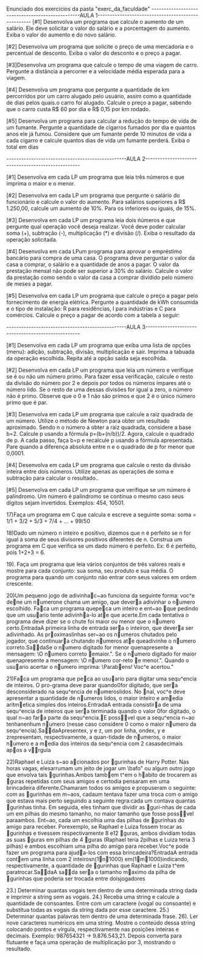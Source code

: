 Enunciado dos exercicios da pasta "exerc_da_faculdade" 
-------------------------------------------------AULA 1---------------------------------------------------
[#1]  Desenvolva  um programa que calcule o aumento de um salário. Ele deve solicitar o valor do salário e a porcentagem do aumento. Exiba o valor do aumento e do novo salário.

[#2]  Desenvolva um programa que solicite o preço de uma mercadoria e o percentual de desconto. Exiba o valor do desconto e o preço a pagar.

[#3]Desenvolva um programa que calcule o tempo de uma viagem de carro. Pergunte a distância a   percorrer e a velocidade média esperada para a viagem.

[#4]  Desenvolva um programa que pergunte a quantidade de km percorridos por um carro alugado pelo usuário, assim como a quantidade de dias pelos quais.o carro foi alugado. Calcule o preço a pagar, sabendo que o carro custa R$ 60 por dia e R$ 0,15 por km rodado.

[#5]  Desenvolva um programa para calcular a redução do tempo de vida de um fumante. Pergunte a quantidade de cigarros fumados por dia e quantos anos ele já fumou. Considere que um fumante perde 10 minutos de vida a cada cigarro e calcule quantos dias de vida um fumante perderá. Exiba o total em dias

-------------------------------------------------AULA 2---------------------------------------------------

[#1] Desenvolva em cada LP um programa que leia três números e que imprima o maior e o menor.

[#2] Desenvolva em cada LP um programa que pergunte o salário do funcionário e calcule o valor do aumento. Para salários superiores a R$ 1.250,00,
calcule um aumento de 10%. Para os inferiores ou iguais, de 15%.

[#3] Desenvolva em cada LP um programa leia dois ńúmeros e que pergunte qual operação você deseja realizar. Você deve poder calcular soma (+),
subtração (-), multiplicação (*) e divisão (/). Exiba o resultado da operação solicitada.

[#4] Desenvolva em cada LPum programa para aprovar o empréstimo bancário para compra de uma casa. O programa deve perguntar o valor da casa a
comprar, o salário e a quantidade de anos a pagar. O valor da prestação mensal não pode ser superior a 30% do salário. Calcule o valor da prestação
como sendo o valor da casa a comprar dividido pelo número de meses a pagar.

[#5] Desenvolva em cada LP um programa que calcule o preço a pagar pelo fornecimento de energia elétrica. Pergunte a quantidade de kWh consumida
e o tipo de instalação: R para residências, I para indústrias e C para comércios. Calcule o preço a pagar de acordo com a tabela a seguir:

-------------------------------------------------AULA 3---------------------------------------------------

[#1] Desenvolva em cada LP um programa que exiba uma lista de opções (menu): adição, subtração, divisão, multiplicação e sair. Imprima a tabuada da operação escolhida. Repita até a opção saída seja escolhida.

[#2] Desenvolva em cada LP um programa que leia um número e verifique se é ou não um número primo. Para fazer essa verificação, calcule o resto da divisão do número por 2 e depois por todos os números ímpares até o número lido. Se o resto de uma dessas divisões for igual a zero, o número não é primo. Observe que o 0 e 1 não são primos e que 2 é o único número primo que é par.

[#3] Desenvolva em cada LP um programa que calcule a raiz quadrada de um número. Utilize o método de Newton para obter um resultado aproximado. Sendo n o número a obter a raiz quadrada, considere a base b=2. Calcule p usando a fórmula p=(b+(n/b))/2. Agora, calcule o quadrado de p. A cada passo, faça b=p e recalcule p usando a fórmula apresentada. Pare quando a diferença absoluta entre n e o quadrado de p for menor que 0,0001.

[#4] Desenvolva em cada LP um programa que calcule o resto da divisão inteira entre dois números. Utilize apenas as operações de soma e subtração para calcular o resultado..

[#5] Desenvolva em cada LP um programa que verifique se um número é palíndromo. Um número é palíndromo se continua o mesmo caso seus dígitos sejam invertidos. Exemplos: 454, 10501.

17)Faça um programa em C que calcula e escreve a seguinte soma:
soma = 1/1 + 3/2 + 5/3 + 7/4 + ... + 99/50


18)Dado um número n inteiro e positivo, dizemos que n é perfeito se n for igual à soma de
seus divisores positivos diferentes de n. Construa um programa em C que verifica se um
dado número é perfeito. Ex: 6 é perfeito, pois 1+2+3 = 6.

19). Faça um programa que leia vários conjuntos de três valores reais e mostre para cada
conjunto: sua soma, seu produto e sua média. O programa para quando um conjunto não
entrar com seus valores em ordem crescente.

20)Um pequeno jogo de adivinhac~ao funciona da seguinte forma:  voc^e dene um numerone chama um amigo,  que devera adivinhar o numero escolhido.  Faca um programa quepeca um inteiro e ent~ao que pedindo que um usuario tente adivinha-lo ate que acerte.Em cada tentativa o programa deve dizer se o chute foi maior ou menor que o numero certo.EntradaA primeira linha de entrada sera o inteiron,  que devera ser adivinhado.  As proximaslinhas ser~ao os numeros chutados pelo jogador, que continuara chutando numeros ate queadivinhe o numero correto.SadaSe  o  numero  digitado  for  menor  quenapresente  a  mensagem:   \O  numero  correto  emaior.".  Se o numero digitado for maior quenapresente a mensagem:  \O numero cor-reto e menor.".  Quando o usuario acertar o numero imprima: \Parabens!  Voc^e acertou."

21)Faca um programa que peca ao usuario para digitar uma sequ^encia de inteiros.  O pro-grama deve parar quando0for digitado, que sera desconsiderado na sequ^encia de numeroslidos.  No nal, voc^e deve apresentar a quantidade de numeros lidos, o maior inteiro e amedia aritmetica simples dos inteiros.EntradaA entrada consistira de uma sequ^encia de inteiros que sera terminada quando o valor 0for digitado, o qual n~ao fara parte da sequ^encia.E possvel que a sequ^encia n~ao tenhanenhum numero (nesse caso considere 0 como o maior numero da sequ^encia).SadaApresentex, y e z, um por linha, ondex, y e zrepresentam, respectivamente, a quan-tidade  de  numeros,  o  maior  numero  e  a  media  dos  inteiros  da  sequ^encia  com  2  casasdecimais apos a vrgula


22)Raphael e Luiza s~ao acionados por gurinhas de Harry Potter.  Nas horas vagas,  elesarrumam um jeito de jogar um \bafo" ou algum outro jogo que envolva tais gurinhas.Ambos tambem t^em o habito de trocarem as guras repetidas com seus amigos e certodia pensaram em uma brincadeira diferente.Chamaram todos os amigos e propuseram o seguinte:  com as gurinhas em m~aos, cadaum tentava fazer uma troca com o amigo que estava mais perto seguindo a seguinte regra:cada um contava quantas gurinhas tinha.  Em seguida, eles tinham que dividir as guri-nhas de cada um em pilhas do mesmo tamanho, no maior tamanho que fosse possvel paraambos.  Ent~ao, cada um escolhia uma das pilhas de gurinhas do amigo para receber.  Porexemplo, se Raphael e Luiza fossem trocar as gurinhas e tivessem respectivamente 8 e12 guras, ambos dividiam todas as suas guras em pilhas de 4 guras (Raphael teria 2pilhas e Luiza teria 3 pilhas) e ambos escolhiam uma pilha do amigo para receber.Voc^e pode fazer um programa para ajuda-los com essa brincadeira?EntradaA  entrada  contem  uma  linha  com  2  inteirosn(1n1000)  em(1m1000)indicando,  respectivamente,  a  quantidade  de  gurinhas  que  Raphael  e  Luiza  t^em  paratrocar.SadaA sada sera o tamanho maximo da pilha de gurinhas que poderia ser trocada entre doisjogadores


23.) Determinar quantas vogais tem dentro de uma determinada string dada e imprimir a string sem as vogais.
24.) Receba uma string e calcule a quantidade de consoantes. Entre com um caractere (vogal ou consoante) e substitua todas as vogais da string dada por esse caractere.
25.) Determinar quantas palavras tem dentro de uma determinada frase.
26). Ler nove caracteres numéricos em uma string. Mostre o conteúdo dessa string colocando pontos e vírgula, respectivamente nas posições inteiras e decimais. Exemplo: 987654321 → 9.876.543,21. Depois converta para flutuante e faça uma operação de multiplicação por 3, mostrando o resultado.